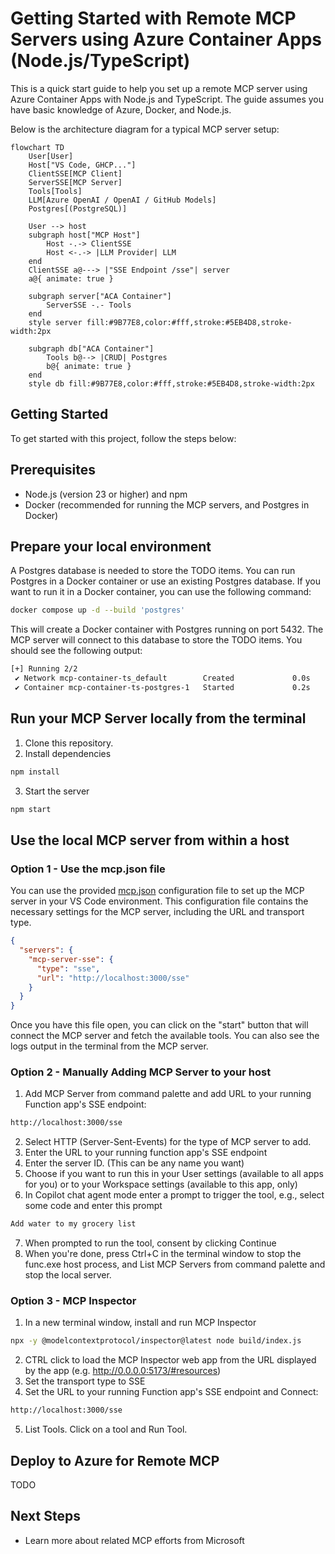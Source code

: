 <!--
---
name: Remote MCP with Azure Container Apps (Node.js/TypeScript/JavaScript)
description: Run a remote MCP server on Azure Container Apps.  
languages:
- typescript
- javascript
- nodejs
- bicep
- azdeveloper
products:
- container-apps
- azure
page_type: sample
urlFragment: mcp-container-ts
---
-->
# Getting Started with Remote MCP Servers using Azure Container Apps (Node.js/TypeScript)

This is a quick start guide to help you set up a remote MCP server using Azure Container Apps with Node.js and TypeScript. The guide assumes you have basic knowledge of Azure, Docker, and Node.js.


 Below is the architecture diagram for a typical MCP server setup:


```mermaid
flowchart TD
    User[User]
    Host["VS Code, GHCP..."]
    ClientSSE[MCP Client]
    ServerSSE[MCP Server]
    Tools[Tools]
    LLM[Azure OpenAI / OpenAI / GitHub Models]
    Postgres[(PostgreSQL)]

    User --> host 
    subgraph host["MCP Host"]
        Host -.-> ClientSSE
        Host <-.-> |LLM Provider| LLM
    end
    ClientSSE a@---> |"SSE Endpoint /sse"| server
    a@{ animate: true }

    subgraph server["ACA Container"]
        ServerSSE -.- Tools
    end
    style server fill:#9B77E8,color:#fff,stroke:#5EB4D8,stroke-width:2px
    
    subgraph db["ACA Container"]
        Tools b@--> |CRUD| Postgres
        b@{ animate: true }
    end
    style db fill:#9B77E8,color:#fff,stroke:#5EB4D8,stroke-width:2px

```

## Getting Started

To get started with this project, follow the steps below:

## Prerequisites

- Node.js (version 23 or higher) and npm 
- Docker (recommended for running the MCP servers, and Postgres in Docker)

## Prepare your local environment

A Postgres database is needed to store the TODO items. You can run Postgres in a Docker container or use an existing Postgres database. If you want to run it in a Docker container, you can use the following command:

```bash
docker compose up -d --build 'postgres'                                                                 
```

This will create a Docker container with Postgres running on port 5432. The MCP server will connect to this database to store the TODO items.
You should see the following output:

```bash
[+] Running 2/2
 ✔ Network mcp-container-ts_default        Created             0.0s 
 ✔ Container mcp-container-ts-postgres-1   Started             0.2s    
```

## Run your MCP Server locally from the terminal

1. Clone this repository.
2. Install dependencies

```bash
npm install
```

3. Start the server

```bash
npm start
```

## Use the local MCP server from within a host

### Option 1 - Use the mcp.json file

You can use the provided [mcp.json](.vscode/mcp.json) configuration file to set up the MCP server in your VS Code environment. This configuration file contains the necessary settings for the MCP server, including the URL and transport type.
```json
{
  "servers": {
    "mcp-server-sse": {
      "type": "sse",
      "url": "http://localhost:3000/sse"
    }
  }
}
```

Once you have this file open, you can click on the "start" button that will connect the MCP server and fetch the available tools. You can also see the logs output in the terminal from the MCP server.


### Option 2 - Manually Adding MCP Server to your host

1. Add MCP Server from command palette and add URL to your running Function app's SSE endpoint:

```bash
http://localhost:3000/sse
```

2. Select HTTP (Server-Sent-Events) for the type of MCP server to add.
3. Enter the URL to your running function app's SSE endpoint
4. Enter the server ID. (This can be any name you want)
5. Choose if you want to run this in your User settings (available to all apps for you) or to your Workspace settings (available to this app, only)
6. In Copilot chat agent mode enter a prompt to trigger the tool, e.g., select some code and enter this prompt

```bash
Add water to my grocery list
```
7. When prompted to run the tool, consent by clicking Continue
8. When you're done, press Ctrl+C in the terminal window to stop the func.exe host process, and List MCP Servers from command palette and stop the local server.


### Option 3 - MCP Inspector

1. In a new terminal window, install and run MCP Inspector

```bash
npx -y @modelcontextprotocol/inspector@latest node build/index.js
```

2. CTRL click to load the MCP Inspector web app from the URL displayed by the app (e.g. http://0.0.0.0:5173/#resources)
3. Set the transport type to SSE
4. Set the URL to your running Function app's SSE endpoint and Connect:
```bash
http://localhost:3000/sse
```
5. List Tools. Click on a tool and Run Tool.

## Deploy to Azure for Remote MCP

TODO

## Next Steps

- Learn more about related MCP efforts from Microsoft